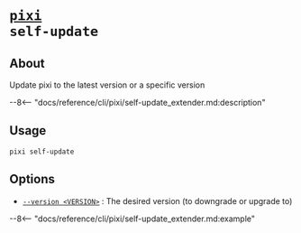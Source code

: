 <!--- This file is autogenerated. Do not edit manually! -->
# <code>[pixi](../pixi.md) self-update</code>

## About
Update pixi to the latest version or a specific version

--8<-- "docs/reference/cli/pixi/self-update_extender.md:description"

## Usage
```
pixi self-update
```

## Options
- <a id="arg---version" href="#arg---version">`--version <VERSION>`</a>
:  The desired version (to downgrade or upgrade to)

--8<-- "docs/reference/cli/pixi/self-update_extender.md:example"
